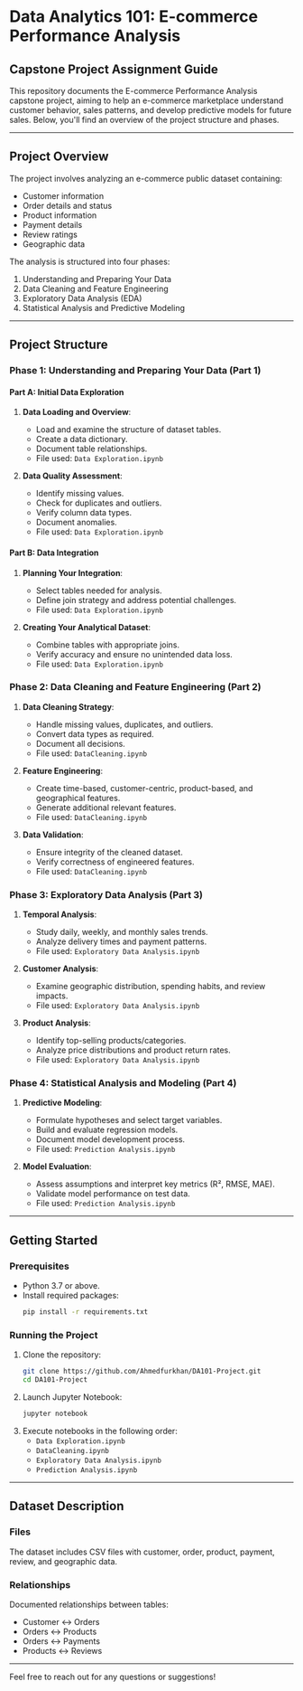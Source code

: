 # Data Analytics 101: E-commerce Performance Analysis

## Capstone Project Assignment Guide

This repository documents the E-commerce Performance Analysis capstone project, aiming to help an e-commerce marketplace understand customer behavior, sales patterns, and develop predictive models for future sales. Below, you'll find an overview of the project structure and phases.

---

## Project Overview

The project involves analyzing an e-commerce public dataset containing:

- Customer information
- Order details and status
- Product information
- Payment details
- Review ratings
- Geographic data

The analysis is structured into four phases:

1. Understanding and Preparing Your Data
2. Data Cleaning and Feature Engineering
3. Exploratory Data Analysis (EDA)
4. Statistical Analysis and Predictive Modeling

---

## Project Structure

### Phase 1: Understanding and Preparing Your Data (Part 1)

#### Part A: Initial Data Exploration
1. **Data Loading and Overview**:
   - Load and examine the structure of dataset tables.
   - Create a data dictionary.
   - Document table relationships.
   - File used: `Data Exploration.ipynb`

2. **Data Quality Assessment**:
   - Identify missing values.
   - Check for duplicates and outliers.
   - Verify column data types.
   - Document anomalies.
   - File used: `Data Exploration.ipynb`

#### Part B: Data Integration
1. **Planning Your Integration**:
   - Select tables needed for analysis.
   - Define join strategy and address potential challenges.
   - File used: `Data Exploration.ipynb`

2. **Creating Your Analytical Dataset**:
   - Combine tables with appropriate joins.
   - Verify accuracy and ensure no unintended data loss.
   - File used: `Data Exploration.ipynb`

### Phase 2: Data Cleaning and Feature Engineering (Part 2)

1. **Data Cleaning Strategy**:
   - Handle missing values, duplicates, and outliers.
   - Convert data types as required.
   - Document all decisions.
   - File used: `DataCleaning.ipynb`

2. **Feature Engineering**:
   - Create time-based, customer-centric, product-based, and geographical features.
   - Generate additional relevant features.
   - File used: `DataCleaning.ipynb`

3. **Data Validation**:
   - Ensure integrity of the cleaned dataset.
   - Verify correctness of engineered features.
   - File used: `DataCleaning.ipynb`

### Phase 3: Exploratory Data Analysis (Part 3)

1. **Temporal Analysis**:
   - Study daily, weekly, and monthly sales trends.
   - Analyze delivery times and payment patterns.
   - File used: `Exploratory Data Analysis.ipynb`

2. **Customer Analysis**:
   - Examine geographic distribution, spending habits, and review impacts.
   - File used: `Exploratory Data Analysis.ipynb`

3. **Product Analysis**:
   - Identify top-selling products/categories.
   - Analyze price distributions and product return rates.
   - File used: `Exploratory Data Analysis.ipynb`

### Phase 4: Statistical Analysis and Modeling (Part 4)

1. **Predictive Modeling**:
   - Formulate hypotheses and select target variables.
   - Build and evaluate regression models.
   - Document model development process.
   - File used: `Prediction Analysis.ipynb`

2. **Model Evaluation**:
   - Assess assumptions and interpret key metrics (R², RMSE, MAE).
   - Validate model performance on test data.
   - File used: `Prediction Analysis.ipynb`

---

## Getting Started

### Prerequisites
- Python 3.7 or above.
- Install required packages:
  ```bash
  pip install -r requirements.txt
  ```

### Running the Project
1. Clone the repository:
   ```bash
   git clone https://github.com/Ahmedfurkhan/DA101-Project.git
   cd DA101-Project
   ```
2. Launch Jupyter Notebook:
   ```bash
   jupyter notebook
   ```
3. Execute notebooks in the following order:
   - `Data Exploration.ipynb`
   - `DataCleaning.ipynb`
   - `Exploratory Data Analysis.ipynb`
   - `Prediction Analysis.ipynb`

---

## Dataset Description

### Files
The dataset includes CSV files with customer, order, product, payment, review, and geographic data.

### Relationships
Documented relationships between tables:
- Customer ↔ Orders
- Orders ↔ Products
- Orders ↔ Payments
- Products ↔ Reviews

---

Feel free to reach out for any questions or suggestions!
